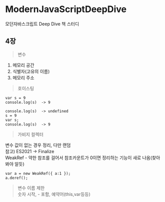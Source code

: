 # ModernJavaScriptDeepDive
모던자바스크립트 Deep Dive 책 스터디

## 4장
> 변수 
1. 메모리 공간
2. 식별자(고유의 이름)
3. 메모리 주소

> 호이스팅
```
var s = 9
console.log(s)  -> 9
```
```
console.log(s)  -> undefined
s = 9
var s;
console.log(s)  -> 9
```

> 가비지 컬렉터

변수 값이 없는 경우 정리, 다만 랜덤\
참고) ES2021 -> Finalize\
WeakRef - 약한 참조를 걸어서 참조카운트가 0이면 정리하는 기능이 새로 나옴(찾아봐야 알듯)
```
var a = new WeakRef({ a:1 });
a.deref();
```

> 변수 이름 제한\
숫자 시작, - 포함, 예약어(this,var등등)

